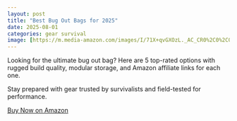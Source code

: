 ```yaml
---
layout: post
title: "Best Bug Out Bags for 2025"
date: 2025-08-01
categories: gear survival
image: [https://m.media-amazon.com/images/I/71X+qvGXOzL._AC_CR0%2C0%2C0%2C0_SX960_SY720_.jpg]
---
```


Looking for the ultimate bug out bag? Here are 5 top-rated options with rugged build quality, modular storage, and Amazon affiliate links for each one.

Stay prepared with gear trusted by survivalists and field-tested for performance.

[Buy Now on Amazon](https://www.amazon.com/s?k=bug+out+bag&tag=survivalloa07-20)
